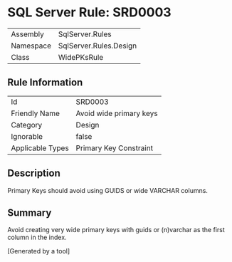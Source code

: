 # SQL Server Rule: SRD0003
  
|    |    |
|----|----|
| Assembly | SqlServer.Rules |
| Namespace | SqlServer.Rules.Design |
| Class | WidePKsRule |
  
## Rule Information
  
|    |    |
|----|----|
| Id | SRD0003 |
| Friendly Name | Avoid wide primary keys |
| Category | Design |
| Ignorable | false |
| Applicable Types | Primary Key Constraint  |
  
## Description
  
Primary Keys should avoid using GUIDS or wide VARCHAR columns.
  
## Summary
  
Avoid creating very wide primary keys with guids or (n)varchar as the first column in the index.
  
[Generated by a tool]
